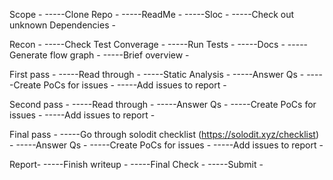 Scope -
-----Clone Repo -
-----ReadMe -
-----Sloc -
-----Check out unknown Dependencies -

Recon -
-----Check Test Converage -
-----Run Tests -
-----Docs -
-----Generate flow graph -
-----Brief overview -

First pass -
-----Read through -
-----Static Analysis -
-----Answer Qs -
-----Create PoCs for issues -
-----Add issues to report -

Second pass -
-----Read through -
-----Answer Qs -
-----Create PoCs for issues -
-----Add issues to report -

Final pass -
-----Go through solodit checklist (https://solodit.xyz/checklist) -
-----Answer Qs -
-----Create PoCs for issues -
-----Add issues to report -

Report-
-----Finish writeup -
-----Final Check -
-----Submit -
